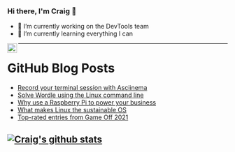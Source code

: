 ### Hi there, I'm Craig 👋

<!--
**CraigTeelFugro/CraigTeelFugro** is a ✨ _special_ ✨ repository because its `README.md` (this file) appears on your GitHub profile.

Here are some ideas to get you started:
-->

- 🔭 I’m currently working on the DevTools team
- 🌱 I’m currently learning everything I can

[<img align="left" alt="Craig Teel | LinkedIn" width="22px" src="https://cdn.jsdelivr.net/npm/simple-icons@v3/icons/linkedin.svg" />][linkedin]

---

# GitHub Blog Posts

<!-- BLOG-POST-LIST:START -->
- [Record your terminal session with Asciinema](https://opensource.com/article/22/1/record-terminal-session-asciinema)
- [Solve Wordle using the Linux command line](https://opensource.com/article/22/1/word-game-linux-command-line)
- [Why use a Raspberry Pi to power your business](https://opensource.com/article/22/1/raspberry-pi-business)
- [What makes Linux the sustainable OS](https://opensource.com/article/22/1/linux-sustainable-os)
- [Top-rated entries from Game Off 2021](https://github.blog/2022-01-13-top-entries-from-game-off-2021/)
<!-- BLOG-POST-LIST:END -->

## [![Craig's github stats](https://github-readme-stats.vercel.app/api?username=craigteelfugro)](https://github.com/anuraghazra/github-readme-stats)


[linkedin]: https://linkedin.com/in/craig-teel-b8786771
